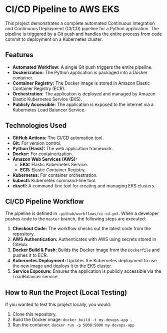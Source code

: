 # CI/CD Pipeline to AWS EKS

This project demonstrates a complete automated Continuous Integration and Continuous Deployment (CI/CD) pipeline for a Python application. The pipeline is triggered by a Git push and handles the entire process from code commit to deployment on a Kubernetes cluster.

## Features

- **Automated Workflow:** A single Git push triggers the entire pipeline.
- **Dockerization:** The Python application is packaged into a Docker container.
- **Container Registry:** The Docker image is stored in Amazon Elastic Container Registry (ECR).
- **Orchestration:** The application is deployed and managed by Amazon Elastic Kubernetes Service (EKS).
- **Publicly Accessible:** The application is exposed to the internet via a Kubernetes Load Balancer Service.

## Technologies Used

* **GitHub Actions:** The CI/CD automation tool.
* **Git:** For version control.
* **Python (Flask):** The web application framework.
* **Docker:** For containerization.
* **Amazon Web Services (AWS):**
    * **EKS:** Elastic Kubernetes Service.
    * **ECR:** Elastic Container Registry.
* **Kubernetes:** For container orchestration.
* **kubectl:** Kubernetes command-line tool.
* **eksctl:** A command-line tool for creating and managing EKS clusters.

## CI/CD Pipeline Workflow

The pipeline is defined in `.github/workflows/ci-cd.yml`. When a developer pushes code to the `master` branch, the following steps are executed:

1.  **Checkout Code:** The workflow checks out the latest code from the repository.
2.  **AWS Authentication:** Authenticates with AWS using secrets stored in GitHub.
3.  **Docker Build & Push:** Builds the Docker image from the `Dockerfile` and pushes it to ECR.
4.  **Kubernetes Deployment:** Updates the Kubernetes deployment to use the new image and deploys it to the EKS cluster.
5.  **Service Exposure:** Ensures the application is publicly accessible via the LoadBalancer service.



## How to Run the Project (Local Testing)

If you wanted to test this project locally, you would:

1.  Clone this repository.
2.  Build the Docker image: `docker build -t my-devops-app .`
3.  Run the container: `docker run -p 5000:5000 my-devops-app`
